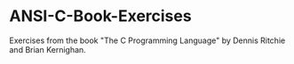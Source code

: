 # ANSI-C-Book-Exercises
Exercises from the book "The C Programming Language" by Dennis Ritchie and Brian Kernighan.
